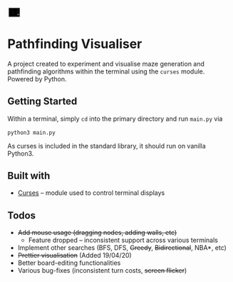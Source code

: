 <img src="images/screen.png" style="zoom:3%;"/>


# Pathfinding Visualiser

A project created to experiment and visualise maze generation and pathfinding algorithms within the terminal using the `curses` module. Powered by Python.

## Getting Started

Within a terminal, simply `cd` into the primary directory and run `main.py` via
```
python3 main.py
```
As curses is included in the standard library, it should run on vanilla Python3. 

## Built with

* [Curses](https://docs.python.org/3/howto/curses.html) – module used to control terminal displays

## Todos

* ~~Add mouse usage (dragging nodes, adding walls, etc)~~
  * Feature dropped – inconsistent support across various terminals
* Implement other searches (BFS, DFS, ~~Greedy~~, ~~Bidirectional~~, NBA*, etc)
* ~~Prettier visualisation~~ (Added 19/04/20)
* Better board-editing functionalities
* Various bug-fixes (inconsistent turn costs, ~~screen flicker~~)

